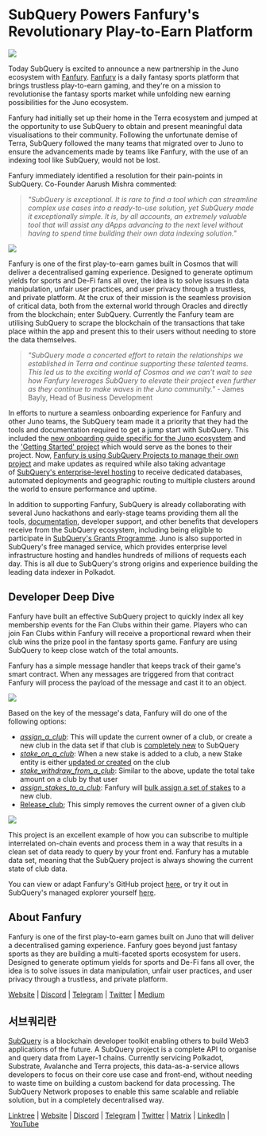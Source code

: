 # SubQuery Powers Fanfury's Revolutionary Play-to-Earn Platform

![](https://miro.medium.com/max/1400/1*RmPC7UmNHfhYyWPmNWjp-g.png)

Today SubQuery is excited to announce a new partnership in the Juno ecosystem with [Fanfury](https://fury.fan/). [Fanfury](https://fury.fan/) is a daily fantasy sports platform that brings trustless play-to-earn gaming, and they're on a mission to revolutionise the fantasy sports market while unfolding new earning possibilities for the Juno ecosystem.

Fanfury had initially set up their home in the Terra ecosystem and jumped at the opportunity to use SubQuery to obtain and present meaningful data visualisations to their community. Following the unfortunate demise of Terra, SubQuery followed the many teams that migrated over to Juno to ensure the advancements made by teams like Fanfury, with the use of an indexing tool like SubQuery, would not be lost.

Fanfury immediately identified a resolution for their pain-points in SubQuery. Co-Founder Aarush Mishra commented:

> _"SubQuery is exceptional. It is rare to find a tool which can streamline complex use cases into a ready-to-use solution, yet SubQuery made it exceptionally simple. It is, by all accounts, an extremely valuable tool that will assist any dApps advancing to the next level without having to spend time building their own data indexing solution."_

![](https://miro.medium.com/max/1400/0*v1hK7TzbBwpsulBB)

Fanfury is one of the first play-to-earn games built in Cosmos that will deliver a decentralised gaming experience. Designed to generate optimum yields for sports and De-Fi fans all over, the idea is to solve issues in data manipulation, unfair user practices, and user privacy through a trustless, and private platform. At the crux of their mission is the seamless provision of critical data, both from the external world through Oracles and directly from the blockchain; enter SubQuery. Currently the Fanfury team are utilising SubQuery to scrape the blockchain of the transactions that take place within the app and present this to their users without needing to store the data themselves.

> _"SubQuery made a concerted effort to retain the relationships we established in Terra and continue supporting these talented teams. This led us to the exciting world of Cosmos and we can't wait to see how Fanfury leverages SubQuery to elevate their project even further as they continue to make waves in the Juno community."_ - James Bayly, Head of Business Development

In efforts to nurture a seamless onboarding experience for Fanfury and other Juno teams, the SubQuery team made it a priority that they had the tools and documentation required to get a jump start with SubQuery. This included the [new onboarding guide specific for the Juno ecosystem](../blogs/20220613-juno-cosmos-developer.md) and the ['Getting Started' project](https://github.com/subquery/terra-subql-starter) which would serve as the bones to their project. Now, [Fanfury is using SubQuery Projects to manage their own project](https://project.subquery.network/) and make updates as required while also taking advantage of [SubQuery's enterprise-level hosting](../blogs/20211228-enterprise-hosted.md) to receive dedicated databases, automated deployments and geographic routing to multiple clusters around the world to ensure performance and uptime.

In addition to supporting Fanfury, SubQuery is already collaborating with several Juno hackathons and early-stage teams providing them all the tools, [documentation](https://academy.subquery.network/), developer support, and other benefits that developers receive from the SubQuery ecosystem, including being eligible to participate in [SubQuery's Grants Programme](https://subquery.network/grants). Juno is also supported in SubQuery's free managed service, which provides enterprise level infrastructure hosting and handles hundreds of millions of requests each day. This is all due to SubQuery's strong origins and experience building the leading data indexer in Polkadot.

## Developer Deep Dive

Fanfury have built an effective SubQuery project to quickly index all key membership events for the Fan Clubs within their game. Players who can join Fan Clubs within Fanfury will receive a proportional reward when their club wins the prize pool in the fantasy sports game. Fanfury are using SubQuery to keep close watch of the total amounts.

Fanfury has a simple message handler that keeps track of their game's smart contract. When any messages are triggered from that contract Fanfury will process the payload of the message and cast it to an object.

![](https://miro.medium.com/max/1400/0*8vX3Pxt9YTEjvGWy)

Based on the key of the message's data, Fanfury will do one of the following options:

- [_assign_a_club_](https://github.com/FanFury/fury-subql/blob/ea5c61db6065811412c54c714123450eb63f6f45/src/mappings/mappingHandlers.ts#L20): This will update the current owner of a club, or create a new club in the data set if that club is [completely new](https://github.com/FanFury/fury-subql/blob/ea5c61db6065811412c54c714123450eb63f6f45/src/mappings/mappingHandlers.ts#L26) to SubQuery
- [_stake_on_a_club_](https://github.com/FanFury/fury-subql/blob/ea5c61db6065811412c54c714123450eb63f6f45/src/mappings/mappingHandlers.ts#L34): When a new stake is added to a club, a new Stake entity is either [updated or created](https://github.com/FanFury/fury-subql/blob/ea5c61db6065811412c54c714123450eb63f6f45/src/mappings/mappingHandlers.ts#L37) on the club
- [_stake_withdraw_from_a_club_](https://github.com/FanFury/fury-subql/blob/ea5c61db6065811412c54c714123450eb63f6f45/src/mappings/mappingHandlers.ts#L43): Similar to the above, update the total take amount on a club by that user
- [_assign_stakes_to_a_club_](https://github.com/FanFury/fury-subql/blob/ea5c61db6065811412c54c714123450eb63f6f45/src/mappings/mappingHandlers.ts#L63): Fanfury will [bulk assign a set of stakes](https://github.com/FanFury/fury-subql/blob/ea5c61db6065811412c54c714123450eb63f6f45/src/mappings/mappingHandlers.ts#L70) to a new club.
- [Release_club](https://github.com/FanFury/fury-subql/blob/ea5c61db6065811412c54c714123450eb63f6f45/src/mappings/mappingHandlers.ts#L53); This simply removes the current owner of a given club

![](https://miro.medium.com/max/1400/0*0IRpUty5tGWPOsPI)

This project is an excellent example of how you can subscribe to multiple interrelated on-chain events and process them in a way that results in a clean set of data ready to query by your front end. Fanfury has a mutable data set, meaning that the SubQuery project is always showing the current state of club data.

You can view or adapt Fanfury's GitHub project [here](https://github.com/FanFury/juno-subql), or try it out in SubQuery's managed explorer yourself [here](https://explorer.subquery.network/subquery/hsbrg/fanfury_juno).

## About Fanfury

Fanfury is one of the first play-to-earn games built on Juno that will deliver a decentralised gaming experience. Fanfury goes beyond just fantasy sports as they are building a multi-faceted sports ecosystem for users. Designed to generate optimum yields for sports and De-Fi fans all over, the idea is to solve issues in data manipulation, unfair user practices, and user privacy through a trustless, and private platform.

[Website](https://fury.fan/) | [Discord](https://discord.gg/fanfuryofficial) | [Telegram](https://t.me/fanfuryofficial) | [Twitter](https://twitter.com/FanfuryOfficial) | [Medium](https://medium.com/@fanfuryofficial)

## 서브쿼리란

[SubQuery](https://subquery.network/) is a blockchain developer toolkit enabling others to build Web3 applications of the future. A SubQuery project is a complete API to organise and query data from Layer-1 chains. Currently servicing Polkadot, Substrate, Avalanche and Terra projects, this data-as-a-service allows developers to focus on their core use case and front-end, without needing to waste time on building a custom backend for data processing. The SubQuery Network proposes to enable this same scalable and reliable solution, but in a completely decentralised way.

​​[Linktree](https://linktr.ee/subquerynetwork) | [Website](https://subquery.network/) | [Discord](https://discord.com/invite/78zg8aBSMG) | [Telegram](https://t.me/subquerynetwork) | [Twitter](https://twitter.com/subquerynetwork) | [Matrix](https://matrix.to/#/#subquery:matrix.org) | [LinkedIn](https://www.linkedin.com/company/subquery) | [YouTube](https://www.youtube.com/channel/UCi1a6NUUjegcLHDFLr7CqLw)
